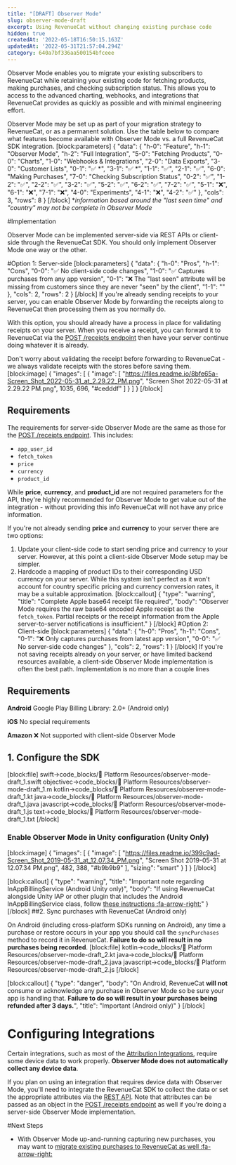 ```yaml
---
title: "[DRAFT] Observer Mode"
slug: observer-mode-draft
excerpt: Using RevenueCat without changing existing purchase code
hidden: true
createdAt: '2022-05-18T16:50:15.163Z'
updatedAt: '2022-05-31T21:57:04.294Z'
category: 640a7bf336aa500154bfceee
---
```

Observer Mode enables you to migrate your existing subscribers to RevenueCat while retaining your existing code for fetching products, making purchases, and checking subscription status. This allows you to access to the advanced charting, webhooks, and integrations that RevenueCat provides as quickly as possible and with minimal engineering effort.

Observer Mode may be set up as part of your migration strategy to RevenueCat, or as a permanent solution. Use the table below to compare what features become available with Observer Mode vs. a full RevenueCat SDK integration.
[block:parameters]
{
  "data": {
    "h-0": "Feature",
    "h-1": "Observer Mode",
    "h-2": "Full Integration",
    "5-0": "Fetching Products",
    "0-0": "Charts",
    "1-0": "Webhooks & Integrations",
    "2-0": "Data Exports",
    "3-0": "Customer Lists",
    "0-1": "✅ *",
    "3-1": "✅ *",
    "1-1": "✅",
    "2-1": "✅",
    "6-0": "Making Purchases",
    "7-0": "Checking Subscription Status",
    "0-2": "✅",
    "1-2": "✅",
    "2-2": "✅",
    "3-2": "✅",
    "5-2": "✅",
    "6-2": "✅",
    "7-2": "✅",
    "5-1": "❌",
    "6-1": "❌",
    "7-1": "❌",
    "4-0": "Experiments",
    "4-1": "❌",
    "4-2": "✅"
  },
  "cols": 3,
  "rows": 8
}
[/block]
**information based around the "last seen time" and "country" may not be complete in Observer Mode*

#Implementation

Observer Mode can be implemented server-side via REST APIs or client-side through the RevenueCat SDK. You should only implement Observer Mode one way or the other. 

#Option 1: Server-side
[block:parameters]
{
  "data": {
    "h-0": "Pros",
    "h-1": "Cons",
    "0-0": "✅ No client-side code changes",
    "1-0": "✅ Captures purchases from any app version",
    "0-1": "❌ The \"last seen\" attribute will be missing from customers since they are never \"seen\" by the client",
    "1-1": ""
  },
  "cols": 2,
  "rows": 2
}
[/block]
If you're already sending receipts to your server, you can enable Observer Mode by forwarding the receipts along to RevenueCat then processing them as you normally do.

With this option, you should already have a process in place for validating receipts on your server. When you receive a receipt, you can forward it to RevenueCat via the [POST /receipts endpoint](https://docs.revenuecat.com/reference/receipts) then have your server continue doing whatever it is already. 

Don't worry about validating the receipt before forwarding to RevenueCat - we always validate receipts with the stores before saving them.
[block:image]
{
  "images": [
    {
      "image": [
        "https://files.readme.io/8bfe65a-Screen_Shot_2022-05-31_at_2.29.22_PM.png",
        "Screen Shot 2022-05-31 at 2.29.22 PM.png",
        1035,
        696,
        "#cedddf"
      ]
    }
  ]
}
[/block]
## Requirements
The requirements for server-side Observer Mode are the same as those for the  [POST /receipts endpoint](https://docs.revenuecat.com/reference/receipts). This includes:
- `app_user_id`
- `fetch_token`
- `price`
- `currency`
- `product_id`

While **price**, **currency**, and **product_id** are not required parameters for the API, they're highly recommended for Observer Mode to get value out of the integration - without providing this info RevenueCat will not have any price information.

If you're not already sending **price** and **currency** to your server there are two options:
1. Update your client-side code to start sending price and currency to your server. However, at this point a client-side Observer Mode setup may be simpler.
2. Hardcode a mapping of product IDs to their corresponding USD currency on your server. While this system isn't perfect as it won't account for country specific pricing and currency conversion rates, it may be a suitable approximation.
[block:callout]
{
  "type": "warning",
  "title": "Complete Apple base64 receipt file required",
  "body": "Observer Mode requires the raw base64 encoded Apple receipt as the `fetch_token`. Partial receipts or the receipt information from the Apple server-to-server notifications is insufficient."
}
[/block]
#Option 2: Client-side
[block:parameters]
{
  "data": {
    "h-0": "Pros",
    "h-1": "Cons",
    "0-1": "❌ Only captures purchases from latest app version",
    "0-0": "✅ No server-side code changes"
  },
  "cols": 2,
  "rows": 1
}
[/block]
If you're not saving receipts already on your server, or have limited backend resources available, a client-side Observer Mode implementation is often the best path. Implementation is no more than a couple lines

## Requirements

**Android**
Google Play Billing Library: 2.0+ (Android only)

**iOS**
No special requirements

**Amazon**
❌ Not supported with client-side Observer Mode

## 1. Configure the SDK
[block:file]
swift->code_blocks/📙 Platform Resources/observer-mode-draft_1.swift
objectivec->code_blocks/📙 Platform Resources/observer-mode-draft_1.m
kotlin->code_blocks/📙 Platform Resources/observer-mode-draft_1.kt
java->code_blocks/📙 Platform Resources/observer-mode-draft_1.java
javascript->code_blocks/📙 Platform Resources/observer-mode-draft_1.js
text->code_blocks/📙 Platform Resources/observer-mode-draft_1.txt
[/block]
### Enable Observer Mode in Unity configuration (Unity Only)
[block:image]
{
  "images": [
    {
      "image": [
        "https://files.readme.io/399c9ad-Screen_Shot_2019-05-31_at_12.07.34_PM.png",
        "Screen Shot 2019-05-31 at 12.07.34 PM.png",
        482,
        388,
        "#b9b9b9"
      ],
      "sizing": "smart"
    }
  ]
}
[/block]

[block:callout]
{
  "type": "warning",
  "title": "Important note regarding InAppBillingService (Android Unity only)",
  "body": "If using RevenueCat alongside Unity IAP or other plugin that includes the Android InAppBillingService class, follow [these instructions :fa-arrow-right:](doc:unity#installation-with-unity-iap-side-by-side)"
}
[/block]
##2. Sync purchases with RevenueCat (Android only)

On Android (including cross-platform SDKs running on Android), any time a purchase or restore occurs in your app you should call the `syncPurchases` method to record it in RevenueCat. **Failure to do so will result in no purchases being recorded**.
[block:file]
kotlin->code_blocks/📙 Platform Resources/observer-mode-draft_2.kt
java->code_blocks/📙 Platform Resources/observer-mode-draft_2.java
javascript->code_blocks/📙 Platform Resources/observer-mode-draft_2.js
[/block]

[block:callout]
{
  "type": "danger",
  "body": "On Android, RevenueCat **will not** consume or acknowledge any purchase in Observer Mode so be sure your app is handling that. **Failure to do so will result in your purchases being refunded after 3 days.**",
  "title": "Important (Android only)"
}
[/block]
# Configuring Integrations
Certain integrations, such as most of the [Attribution Integrations](https://docs.revenuecat.com/docs/attribution), require some device data to work properly. **Observer Mode does not automatically collect any device data**.

If you plan on using an integration that requires device data with Observer Mode, you'll need to integrate the RevenueCat SDK to collect the data or set the appropriate attributes via the [REST API](https://docs.revenuecat.com/reference/update-subscriber-attributes). Note that attributes can be passed as an object in the [POST /receipts endpoint](https://docs.revenuecat.com/reference/receipts) as well if you're doing a server-side Observer Mode implementation.

#Next Steps

* With Observer Mode up-and-running capturing new purchases, you may want to [migrate existing purchases to RevenueCat as well :fa-arrow-right:](doc:migrating-existing-subscriptions)